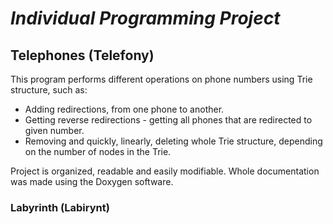# ***Individual Programming Project***

## Telephones (Telefony)

This program performs different operations on phone numbers using Trie structure, such as: 

* Adding redirections, from one phone to another.
* Getting reverse redirections - getting all phones that are redirected to given number.
* Removing and quickly, linearly, deleting whole Trie structure, depending on the number of nodes in the Trie.

Project is organized, readable and easily modifiable. Whole documentation was made using the Doxygen software. 

### Labyrinth (Labirynt)
